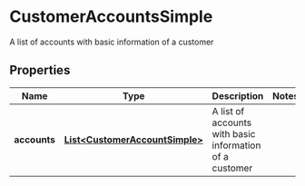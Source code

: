 

# CustomerAccountsSimple

A list of accounts with basic information of a customer

## Properties

| Name | Type | Description | Notes |
|------------ | ------------- | ------------- | -------------|
|**accounts** | [**List&lt;CustomerAccountSimple&gt;**](CustomerAccountSimple.md) | A list of accounts with basic information of a customer |  |



